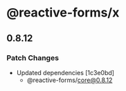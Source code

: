 # @reactive-forms/x

## 0.8.12

### Patch Changes

-   Updated dependencies [1c3e0bd]
    -   @reactive-forms/core@0.8.12
